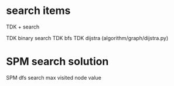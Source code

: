 # search items
TDK + search

TDK binary search 
TDK bfs
TDK dijstra  (algorithm/graph/dijstra.py)

# SPM search solution

SPM dfs search max visited node value 